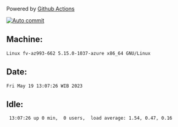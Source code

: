 Powered by [Github Actions](https://github.com/features/actions)

[![Auto commit](https://github.com/hiage/workstation/workflows/Auto%20commit/badge.svg)](https://github.com/hiage/workstation/actions?query=workflow%3A%22Auto+commit%22)

## Machine:
```
Linux fv-az993-662 5.15.0-1037-azure x86_64 GNU/Linux
```
## Date:
```
Fri May 19 13:07:26 WIB 2023
```
## Idle:
```
 13:07:26 up 0 min,  0 users,  load average: 1.54, 0.47, 0.16
```
